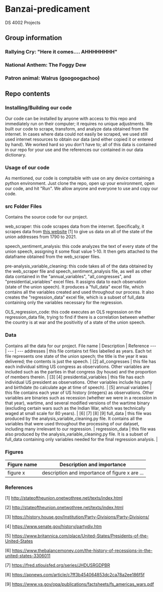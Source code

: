 # Banzai-predicament
DS 4002 Projects

## Group information
### Rallying Cry: "Here it comes.... AHHHHHHHH"
### National Anthem: The Foggy Dew
### Patron animal: Walrus (googoogachoo)

## Repo contents
### Installing/Building our code
Our code can be installed by anyone with access to this repo and immediately run on their computer; it requires no unique adjustments. 
We built our code to scrape, transform, and analyze data obtained from the internet. In cases where data could not easily be scraped, we used still used internet resources to obtain our data (and either copied it or entered by hand). We worked hard so you don't have to; all of this data is contained in our repo for your use and the references our contained in our data dictionary.
### Usage of our code
As mentioned, our code is comptaible with use on any device containing a python environment. Just clone the repo, open up your environment, open our code, and hit "Run". We allow anyone and everyone to use and copy our code.
### src Folder Files
Contains the source code for our project.

web_scraper: this code scrapes data from the internet. Specifically, it scrapes data from [this website](http://stateoftheunion.onetwothree.net/texts/index.html) [1] to give us data on all of the state of the union addresses from 1790 to 2021.

speech_sentiment_analysis: this code analyzes the text of every state of the union speech, assigning it some float value 1-10. It then gets attached to the dataframe obtained from the web_scraper files.

pre-analysis_variable_cleaning: this code takes all of the data obtained by the web_scraper file and speech_sentiment_analysis file, as well as other data contained in the "annual_variables", "all_congresses", and "presidential_variables" excel files. It assigns data to each observation (state of the union speech). It produces a "full_data" excel file, which contains all the variables created and used throughout our process. It also creates the "regression_data" excel file, which is a subset of full_data containing only the variables necessary for the regression.

OLS_regression_code: this code executes an OLS regression on the regression_data file, trying to find if there is a correlation between whether the country is at war and the positivitiy of a state of the union speech.

### Data
Contains all the data for our project.
File name | Description | Reference
--- | --- | ---
addresses | this file contains txt files labelled as years. Each txt file represents one state of the union speech; the title is the year it was delivered; the contents is just the speech. | [2]
all_congresses | this file has each individual sitting US congress as observations. Other variables are included such as the parties in that congress (by house) and the proportion of members therein. | [3] [4]
presidential_variables | this file has each individual US president as observations. Other variables include his party and birthdate (to calculate age at time of speech). | [5]
annual variables | this file contains each year of US history (integers) as observations. Other variables are binaries such as recession (whether we were in a recession in that year), wartime, and several modified versions of the wartime binary (excluding certain wars such as the Indian War, which was technically waged at small scale for 80 years). | [6] [7] [8] [9]
full_data | this file was produced by the analysis_variable_cleaning.py file. It contains all the variables that were used throughout the processing of our dataset, including many irrelevant to our regression. |
regression_data | this file was also produced by the analysis_variable_cleaning.py file. It is a subset of full_data containing only variables needed for the final regression analysis. | 

### Figures
Figure name | Description and importance
--- | ---
figure x | description and importance of figure x are ...


### References
[1] http://stateoftheunion.onetwothree.net/texts/index.html

[2] http://stateoftheunion.onetwothree.net/texts/index.html

[3] https://history.house.gov/Institution/Party-Divisions/Party-Divisions/

[4] https://www.senate.gov/history/partydiv.htm

[5] https://www.britannica.com/place/United-States/Presidents-of-the-United-States

[6] https://www.thebalancemoney.com/the-history-of-recessions-in-the-united-states-3306011

[7] https://fred.stlouisfed.org/series/JHDUSRGDPBR

[8] https://apnews.com/article/c7ff3b454064853dc2ca78a2ee186f5f

[9] https://www.va.gov/opa/publications/factsheets/fs_americas_wars.pdf
